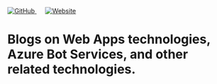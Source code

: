 <p>
<a href="https://github.com/abhimantiwari/abhimantiwari.github.io/blob/main/LICENSE"> <img alt="GitHub" src="https://img.shields.io/github/license/abhimantiwari/abhimantiwari.github.io"> </a>
&nbsp;&nbsp;&nbsp;&nbsp;
 <a href="https://abhimantiwari.github.io">
 <img alt="Website" src="https://img.shields.io/website?label=Browse&up_message=Blog%20website&url=https%3A%2F%2Fabhimantiwari.github.io%2F"> </a>
</p>

# Blogs on Web Apps technologies, Azure Bot Services, and other related technologies.

